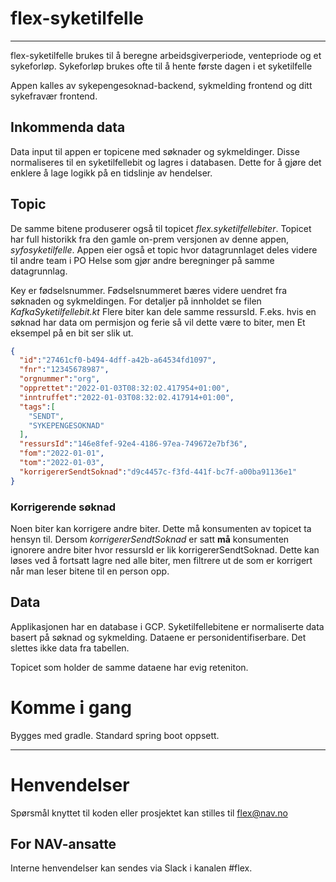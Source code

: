 # flex-syketilfelle

---

flex-syketilfelle brukes til å beregne arbeidsgiverperiode, ventepriode og et sykeforløp.
Sykeforløp brukes ofte til å hente første dagen i et syketilfelle

Appen kalles av sykepengesoknad-backend, sykmelding frontend og ditt sykefravær frontend.

## Inkommenda data
Data input til appen er topicene med søknader og sykmeldinger. Disse normaliseres til en syketilfellebit og lagres i databasen. Dette for å gjøre det enklere å lage logikk på en tidslinje av hendelser.


## Topic  
De samme bitene produserer også til topicet *flex.syketilfellebiter*.
Topicet har full historikk fra den gamle on-prem versjonen av denne appen, *syfosyketilfelle*.
Appen eier også et topic hvor datagrunnlaget deles videre til andre team i PO Helse som gjør andre beregninger på samme datagrunnlag.

Key er fødselsnummer. Fødselsnummeret bæres videre uendret fra søknaden og sykmeldingen. For detaljer på innholdet se filen *KafkaSyketilfellebit.kt*
Flere biter kan dele samme ressursId. F.eks. hvis en søknad har data om permisjon og ferie så vil dette være to biter, men 
Et eksempel på en bit ser slik ut.

```json
{
  "id":"27461cf0-b494-4dff-a42b-a64534fd1097",
  "fnr":"12345678987",
  "orgnummer":"org",
  "opprettet":"2022-01-03T08:32:02.417954+01:00",
  "inntruffet":"2022-01-03T08:32:02.417914+01:00",
  "tags":[
    "SENDT",
    "SYKEPENGESOKNAD"
  ],
  "ressursId":"146e8fef-92e4-4186-97ea-749672e7bf36",
  "fom":"2022-01-01",
  "tom":"2022-01-03",
  "korrigererSendtSoknad":"d9c4457c-f3fd-441f-bc7f-a00ba91136e1"
}
```


### Korrigerende søknad
Noen biter kan korrigere andre biter. Dette må konsumenten av topicet ta hensyn til. 
Dersom *korrigererSendtSoknad* er satt **må** konsumenten ignorere andre biter hvor ressursId er lik korrigererSendtSoknad.
Dette kan løses ved å fortsatt lagre ned alle biter, men filtrere ut de som er korrigert når man leser bitene til en person opp.


## Data
Applikasjonen har en database i GCP. Syketilfellebitene er normaliserte data basert på søknad og sykmelding. Dataene er personidentifiserbare. Det slettes ikke data fra tabellen.

Topicet som holder de samme dataene har evig reteniton.

# Komme i gang

Bygges med gradle. Standard spring boot oppsett.

---

# Henvendelser


Spørsmål knyttet til koden eller prosjektet kan stilles til flex@nav.no

## For NAV-ansatte

Interne henvendelser kan sendes via Slack i kanalen #flex.
